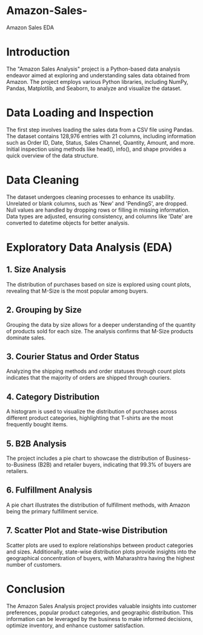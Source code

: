 # Amazon-Sales-
Amazon Sales EDA

# Introduction
The "Amazon Sales Analysis" project is a Python-based data analysis endeavor aimed at exploring and understanding sales data obtained from Amazon. The project employs various Python libraries, including NumPy, Pandas, Matplotlib, and Seaborn, to analyze and visualize the dataset.

# Data Loading and Inspection
The first step involves loading the sales data from a CSV file using Pandas. The dataset contains 128,976 entries with 21 columns, including information such as Order ID, Date, Status, Sales Channel, Quantity, Amount, and more. Initial inspection using methods like head(), info(), and shape provides a quick overview of the data structure.

# Data Cleaning
The dataset undergoes cleaning processes to enhance its usability. Unrelated or blank columns, such as 'New' and 'PendingS', are dropped. Null values are handled by dropping rows or filling in missing information. Data types are adjusted, ensuring consistency, and columns like 'Date' are converted to datetime objects for better analysis.

# Exploratory Data Analysis (EDA)
## 1. Size Analysis
The distribution of purchases based on size is explored using count plots, revealing that M-Size is the most popular among buyers.

## 2. Grouping by Size
Grouping the data by size allows for a deeper understanding of the quantity of products sold for each size. The analysis confirms that M-Size products dominate sales.

## 3. Courier Status and Order Status
Analyzing the shipping methods and order statuses through count plots indicates that the majority of orders are shipped through couriers.

## 4. Category Distribution
A histogram is used to visualize the distribution of purchases across different product categories, highlighting that T-shirts are the most frequently bought items.

## 5. B2B Analysis
The project includes a pie chart to showcase the distribution of Business-to-Business (B2B) and retailer buyers, indicating that 99.3% of buyers are retailers.

## 6. Fulfillment Analysis
A pie chart illustrates the distribution of fulfillment methods, with Amazon being the primary fulfillment service.

## 7. Scatter Plot and State-wise Distribution
Scatter plots are used to explore relationships between product categories and sizes. Additionally, state-wise distribution plots provide insights into the geographical concentration of buyers, with Maharashtra having the highest number of customers.

# Conclusion
The Amazon Sales Analysis project provides valuable insights into customer preferences, popular product categories, and geographic distribution. This information can be leveraged by the business to make informed decisions, optimize inventory, and enhance customer satisfaction.
